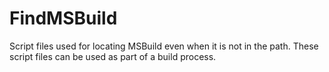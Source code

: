 # FindMSBuild
Script files used for locating MSBuild even when it is not in the path. These script files can be used as part of a build process.
